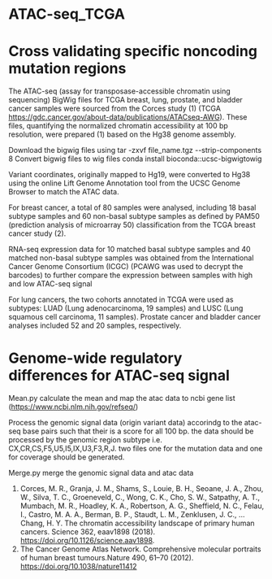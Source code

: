 # ATAC-seq_TCGA

# Cross validating specific noncoding mutation regions

The ATAC-seq (assay for transposase-accessible chromatin using sequencing) BigWig files for TCGA breast, lung, prostate, and bladder cancer samples were sourced from the Corces study (1) (TCGA https://gdc.cancer.gov/about-data/publications/ATACseq-AWG). These files, quantifying the normalized chromatin accessibility at 100 bp resolution, were prepared (1) based on the Hg38 genome assembly. 

Download the bigwig files using tar -zxvf file_name.tgz --strip-components 8
Convert bigwig files to wig files conda install bioconda::ucsc-bigwigtowig

Variant coordinates, originally mapped to Hg19, were converted to Hg38 using the online Lift Genome Annotation tool from the UCSC Genome Browser to match the ATAC data. 

For breast cancer, a total of 80 samples were analysed, including 18 basal subtype samples and 60 non-basal subtype samples as defined by PAM50 (prediction analysis of microarray 50) classification from the TCGA breast cancer study (2). 

RNA-seq expression data for 10 matched basal subtype samples and 40 matched non-basal subtype samples was obtained from the International Cancer Genome Consortium (ICGC) (PCAWG was used to decrypt the barcodes) to further compare the expression between samples with high and low ATAC-seq signal

For lung cancers, the two cohorts annotated in TCGA were used as subtypes: LUAD (Lung adenocarcinoma, 19 samples) and LUSC (Lung squamous cell carcinoma, 11 samples). Prostate cancer and bladder cancer analyses included 52 and 20 samples, respectively.

# Genome-wide regulatory differences for ATAC-seq signal 

Mean.py calculate the mean and map the atac data to ncbi gene list (https://www.ncbi.nlm.nih.gov/refseq/)

Process the genomic signal data (origin variant data) accorindg to the atac-seq base pairs such that their is a score for all 100 bp. the data should be processed by the genomic region subtype i.e. CX,CR,CS,F5,U5,I5,IX,U3,F3,R,J. two files one for the mutation data and one for coverage should be generated. 

Merge.py merge the genomic signal data and atac data 




1.	Corces, M. R., Granja, J. M., Shams, S., Louie, B. H., Seoane, J. A., Zhou, W., Silva, T. C., Groeneveld, C., Wong, C. K., Cho, S. W., Satpathy, A. T., Mumbach, M. R., Hoadley, K. A., Robertson, A. G., Sheffield, N. C., Felau, I., Castro, M. A. A., Berman, B. P., Staudt, L. M., Zenklusen, J. C., … Chang, H. Y. The chromatin accessibility landscape of primary human cancers. Science 362, eaav1898 (2018). https://doi.org/10.1126/science.aav1898.
2.	The Cancer Genome Atlas Network. Comprehensive molecular portraits of human breast tumours.Nature 490,   61–70 (2012). https://doi.org/10.1038/nature11412
